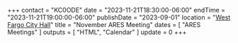 +++
contact = "KC0ODE"
date = "2023-11-21T18:30:00-06:00"
endTime = "2023-11-21T19:00:00-06:00"
publishDate = "2023-09-01"
location = "[West Fargo City Hall](/places/west-fargo-city-hall/)"
title = "November ARES Meeting"
dates = [ "ARES Meetings" ]
outputs = [ "HTML", "Calendar" ]
update = 0
+++
